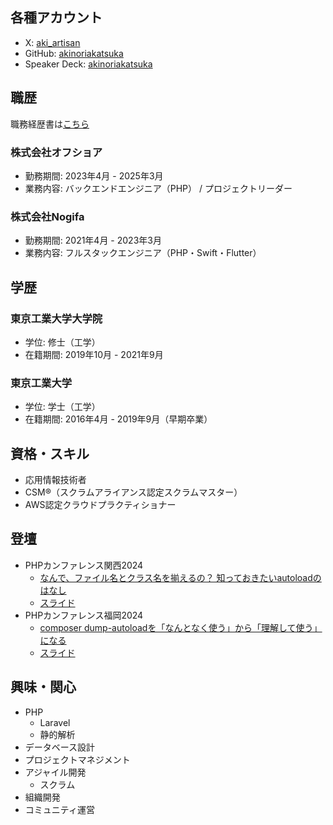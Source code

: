 ## 各種アカウント
- X: [aki_artisan](https://twitter.com/aki_artisan)
- GitHub: [akinoriakatsuka](https://github.com/akinoriakatsuka/)
- Speaker Deck: [akinoriakatsuka](https://speakerdeck.com/akinoriakatsuka)

## 職歴

職務経歴書は[こちら](https://github.com/akinoriakatsuka/resume)

### 株式会社オフショア
- 勤務期間: 2023年4月 - 2025年3月
- 業務内容: バックエンドエンジニア（PHP） / プロジェクトリーダー

### 株式会社Nogifa
- 勤務期間: 2021年4月 - 2023年3月
- 業務内容: フルスタックエンジニア（PHP・Swift・Flutter）

## 学歴

### 東京工業大学大学院
- 学位: 修士（工学）
- 在籍期間: 2019年10月 - 2021年9月

### 東京工業大学
- 学位: 学士（工学）
- 在籍期間: 2016年4月 - 2019年9月（早期卒業）

## 資格・スキル
- 応用情報技術者
- CSM®（スクラムアライアンス認定スクラムマスター）
- AWS認定クラウドプラクティショナー

## 登壇
- PHPカンファレンス関西2024
  - [なんで、ファイル名とクラス名を揃えるの？ 知っておきたいautoloadのはなし](https://fortee.jp/phpcon-kansai2024/proposal/06582204-df2a-4af5-b301-4d394e064b0f)
  - [スライド](https://speakerdeck.com/akinoriakatsuka/zhi-tuteokitaiautoloadnohanasi-phpkanhuarensuguan-2024)
- PHPカンファレンス福岡2024
  - [composer dump-autoloadを「なんとなく使う」から「理解して使う」になる](https://fortee.jp/phpcon-fukuoka-2024/proposal/a1d15935-6af2-4366-885b-7c31d2ead5c6)
  - [スライド](https://speakerdeck.com/akinoriakatsuka/composer-dump-autoloadwo-nantonakushi-u-kara-li-jie-siteshi-u-ninaru)

## 興味・関心
- PHP
  - Laravel
  - 静的解析
- データベース設計
- プロジェクトマネジメント
- アジャイル開発
  - スクラム
- 組織開発
- コミュニティ運営

